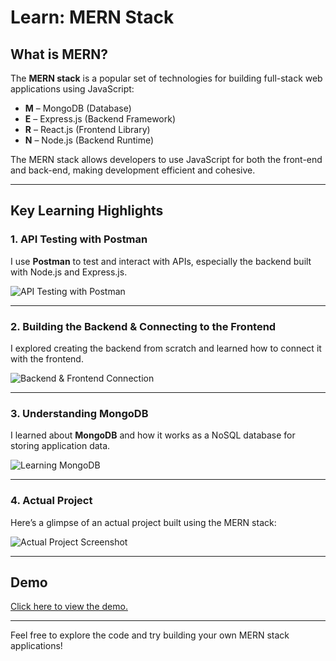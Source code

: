 # Learn: MERN Stack

## What is MERN?

The **MERN stack** is a popular set of technologies for building full-stack web applications using JavaScript:

- **M** – MongoDB (Database)
- **E** – Express.js (Backend Framework)
- **R** – React.js (Frontend Library)
- **N** – Node.js (Backend Runtime)

The MERN stack allows developers to use JavaScript for both the front-end and back-end, making development efficient and cohesive.

---

## Key Learning Highlights

### 1. API Testing with Postman

I use **Postman** to test and interact with APIs, especially the backend built with Node.js and Express.js.

![API Testing with Postman](https://github.com/user-attachments/assets/0443c1d8-8404-4a57-a90a-2f752752bb7d)

---

### 2. Building the Backend & Connecting to the Frontend

I explored creating the backend from scratch and learned how to connect it with the frontend.

![Backend & Frontend Connection](https://github.com/user-attachments/assets/e07f14f1-e127-4b01-b0f5-d413203b8e14)

---

### 3. Understanding MongoDB

I learned about **MongoDB** and how it works as a NoSQL database for storing application data.

![Learning MongoDB](https://github.com/user-attachments/assets/4d78be33-981d-4b9b-bcce-31c2c2b88670)

---

### 4. Actual Project

Here’s a glimpse of an actual project built using the MERN stack:

![Actual Project Screenshot](https://github.com/user-attachments/assets/4fbf3849-ceea-4cb6-9a48-a376e41d2d62)

---

## Demo

[Click here to view the demo.](https://github.com/user-attachments/assets/e6c8bdb2-57a2-4012-82a2-d6fecc63b252)

---

Feel free to explore the code and try building your own MERN stack applications!
